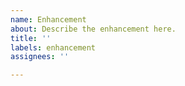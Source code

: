 ```yaml
---
name: Enhancement
about: Describe the enhancement here.
title: ''
labels: enhancement
assignees: ''

---
```



